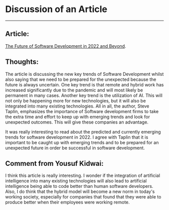 # Discussion of an Article
____________________________________________________________________

## Article:
 [The Future of Software Development in 2022 and Beyond](https://www.entrepreneur.com/article/403829).

## Thoughts:

The article is discussing the new key trends of Software Development whilst also saying that we need to be prepared for the unexpected because the future is always uncertain. One key trend is that remote and hybrid work has increased significantly due to the pandemic and will most likely be permanent in many cases. Another key trend is the utilization of AI. This will not only be happening more for new technologies, but it will also be integrated into many existing technologies. All in all, the author, Steve Taplin, emphasizes the importance of Software development firms to take the extra time and effort to keep up with emerging trends and look for unexpected outcomes. This will give these companies an advantage.

It was really interesting to read about the predicted and currently emerging trends for software development in 2022. I agree with Taplin that it is important to be caught up with emerging trends and to be prepared for an unexpected future in order be successful in software development. 

## Comment from Yousuf Kidwai:

I think this article is really interesting. I wonder if the integration of artificial intelligence into many existing technologies will also lead to artificial intelligence being able to code better than human software developers. Also, I do think that the hybrid model will become a new norm in today's working society, especially for companies that found that they were able to produce better when their employees were working remote.